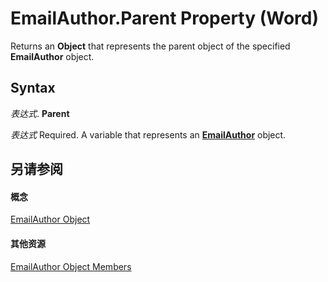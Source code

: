 
# EmailAuthor.Parent Property (Word)

Returns an  **Object** that represents the parent object of the specified **EmailAuthor** object.


## Syntax

 _表达式_. **Parent**

 _表达式_ Required. A variable that represents an **[EmailAuthor](2749e018-42e9-7a1a-f18b-8605b38ff0ae.md)** object.


## 另请参阅


#### 概念


[EmailAuthor Object](2749e018-42e9-7a1a-f18b-8605b38ff0ae.md)
#### 其他资源


[EmailAuthor Object Members](http://msdn.microsoft.com/library/76ddf916-7e7f-4a5a-3330-cdb47e2b4d1c%28Office.15%29.aspx)